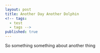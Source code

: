 ```yaml
---
layout: post
title: Another Day Another Dolphin
<!-- tags:
  - test
  - tags -->
published: true
---
```


So something something about another thing
